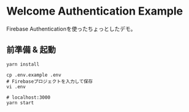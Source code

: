 # Welcome Authentication Example

Firebase Authenticationを使ったちょっとしたデモ。

## 前準備 & 起動

```shell
yarn install

cp .env.example .env
# Firebaseプロジェクトを入力して保存
vi .env

# localhost:3000
yarn start
```
